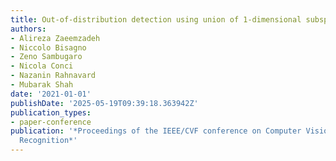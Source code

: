 ```yaml
---
title: Out-of-distribution detection using union of 1-dimensional subspaces
authors:
- Alireza Zaeemzadeh
- Niccolo Bisagno
- Zeno Sambugaro
- Nicola Conci
- Nazanin Rahnavard
- Mubarak Shah
date: '2021-01-01'
publishDate: '2025-05-19T09:39:18.363942Z'
publication_types:
- paper-conference
publication: '*Proceedings of the IEEE/CVF conference on Computer Vision and Pattern
  Recognition*'
---
```

